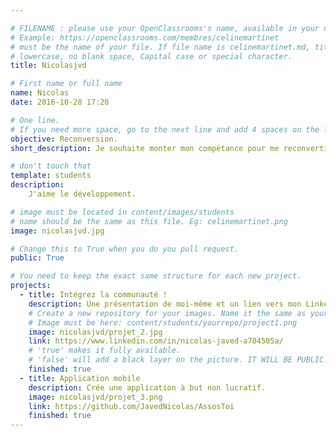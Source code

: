 ```yaml
---

# FILENAME : please use your OpenClassrooms's name, available in your url.
# Example: https://openclassrooms.com/membres/celinemartinet
# must be the name of your file. If file name is celinemartinet.md, title is celinemartinet.
# lowercase, no blank space, Capital case or special character.
title: Nicolasjvd

# First name or full name
name: Nicolas
date: 2016-10-28 17:20

# One line.
# If you need more space, go to the next line and add 4 spaces on the left, as in 'description'.
objective: Reconversion.
short_description: Je souhaite monter mon compétance pour me reconvertir.

# don't touch that
template: students
description:
    J'aime le développement.

# image must be located in content/images/students
# name should be the same as this file. Eg: celinemartinet.png
image: nicolasjvd.jpg

# Change this to True when you do you pull request.
public: True

# You need to keep the exact same structure for each new project.
projects:
  - title: Intégrez la communauté !
    description: Une présentation de moi-même et un lien vers mon LinkedIn.
    # Create a new repository for your images. Name it the same as your nickname and profile picture.
    # Image must be here: content/students/yourrepo/project1.png
    image: nicolasjvd/projet_2.jpg
    link: https://www.linkedin.com/in/nicolas-javed-a704505a/
    # 'true' makes it fully available.
    # 'false' will add a black layer on the picture. IT WILL BE PUBLIC!
    finished: true
  - title: Application mobile
    description: Crée une application à but non lucratif. 
    image: nicolasjvd/projet_3.png
    link: https://github.com/JavedNicolas/AssosToi
    finished: true
---
```

